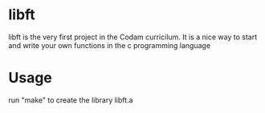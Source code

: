 # libft
libft is the very first project in the Codam curricilum.
It is a nice way to start and write your own functions in the c programming language

# Usage
run "make" to create the library libft.a
